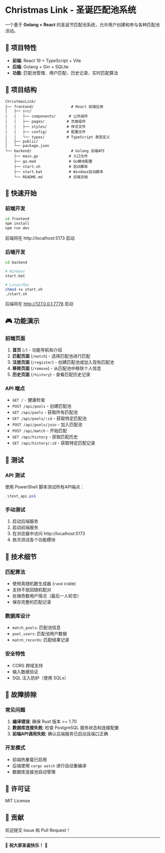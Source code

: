 # Christmas Link - 圣诞匹配池系统

一个基于 **Golang + React** 的圣诞节匹配池系统，允许用户创建和参与各种匹配池活动。

## 🎯 项目特性

- **前端**: React 19 + TypeScript + Vite
- **后端**: Golang + Gin + SQLite
- **功能**: 匹配池管理、用户匹配、历史记录、实时匹配算法

## 📁 项目结构

```
ChristmasLink/
├── frontend/                 # React 前端应用
│   ├── src/
│   │   ├── components/      # 公共组件
│   │   ├── pages/          # 页面组件
│   │   ├── styles/         # 样式文件
│   │   ├── config/         # 配置文件
│   │   └── types/          # TypeScript 类型定义
│   ├── public/
│   └── package.json
└── backend/                  # Golang 后端API
    ├── main.go              # 入口文件
    ├── go.mod               # Go模块配置
    ├── start.sh             # 启动脚本
    ├── start.bat            # Windows启动脚本
    └── README.md            # 后端文档
```

## 🚀 快速开始

### 前端开发

```bash
cd frontend
npm install
npm run dev
```

前端将在 http://localhost:5173 启动

### 后端开发

```bash
cd backend

# Windows
start.bat

# Linux/Mac
chmod +x start.sh
./start.sh
```

后端将在 http://127.0.0.1:7776 启动

## 🎮 功能演示

### 前端页面

1. **首页** (`/`) - 功能导航和介绍
2. **匹配页面** (`/match`) - 选择匹配池进行匹配
3. **注册页面** (`/register`) - 创建匹配池或加入现有匹配池
4. **移除页面** (`/remove`) - 从匹配池中移除个人信息
5. **历史页面** (`/history`) - 查看匹配历史记录

### API 端点

- `GET /` - 健康检查
- `POST /api/pools` - 创建匹配池
- `GET /api/pools` - 获取所有匹配池
- `GET /api/pools/:id` - 获取特定匹配池
- `POST /api/pools/join` - 加入匹配池
- `POST /api/match` - 开始匹配
- `GET /api/history` - 获取匹配历史
- `GET /api/history/:id` - 获取特定匹配记录

## 🧪 测试

### API 测试

使用 PowerShell 脚本测试所有API端点：

```powershell
.\test_api.ps1
```

### 手动测试

1. 启动后端服务
2. 启动前端服务
3. 在浏览器中访问 http://localhost:5173
4. 依次测试各个功能模块

## 🔧 技术细节

### 匹配算法

- 使用真随机数生成器 (`rand` crate)
- 支持不放回随机配对
- 处理奇数用户情况（最后一人轮空）
- 保存完整的匹配记录

### 数据库设计

- `match_pools`: 匹配池信息
- `pool_users`: 匹配池用户数据
- `match_records`: 匹配结果记录

### 安全特性

- CORS 跨域支持
- 输入数据验证
- SQL 注入防护（使用 SQLx）

## 🐛 故障排除

### 常见问题

1. **编译错误**: 确保 Rust 版本 >= 1.70
2. **数据库连接失败**: 检查 PostgreSQL 服务状态和连接配置
3. **前端API调用失败**: 确认后端服务已启动且端口正确

### 开发模式

- 前端热重载已启用
- 后端使用 `cargo watch` 进行自动重编译
- 数据库连接池自动管理

## 📝 许可证

MIT License

## 🤝 贡献

欢迎提交 Issue 和 Pull Request！

---

🎄 **祝大家圣诞快乐！** 🎄

